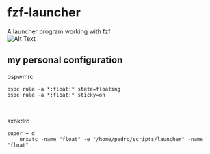 # fzf-launcher

A launcher program working with fzf<br>
![Alt Text](https://user-images.githubusercontent.com/20209694/193479265-f1c309c5-ad24-4b1c-982d-151eddabc8bf.png)

## my personal configuration
bspwmrc
```
bspc rule -a *:float:* state=floating
bspc rule -a *:float:* sticky=on
```
<br>

sxhkdrc
```
super + d
	urxvtc -name "float" -e "/home/pedro/scripts/launcher" -name "float"
```
